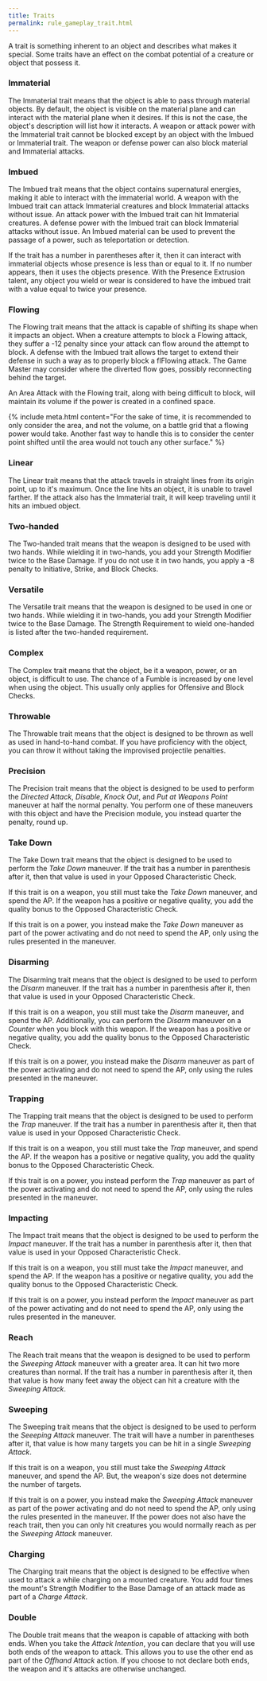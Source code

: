 ```yaml
---
title: Traits
permalink: rule_gameplay_trait.html
---
```


A trait is something inherent to an object and describes what makes it special. Some traits have an effect on the combat potential of a creature or object that possess it.

### Immaterial
The Immaterial trait means that the object is able to pass through material objects. By default, the object is visible on the material plane and can interact with the material plane when it desires. If this is not the case, the object's description will list how it interacts. A weapon or attack power with the Immaterial trait cannot be blocked except by an object with the Imbued or Immaterial trait. The weapon or defense power can also block material and Immaterial attacks. 

### Imbued
The Imbued trait means that the object contains supernatural energies, making it able to interact with the immaterial world. A weapon with the Imbued trait can attack Immaterial creatures and block Immaterial attacks without issue. An attack power with the Imbued trait can hit Immaterial creatures. A defense power with the Imbued trait can block Immaterial attacks without issue. An Imbued material can be used to prevent the passage of a power, such as teleportation or detection.

If the trait has a number in parentheses after it, then it can interact with immaterial objects whose presence is less than or equal to it. If no number appears, then it uses the objects presence. With the Presence Extrusion talent, any object you wield or wear is considered to have the imbued trait with a value equal to twice your presence.

### Flowing
The Flowing trait means that the attack is capable of shifting its shape when it impacts an object. When a creature attempts to block a Flowing attack, they suffer a -12 penalty since your attack can flow around the attempt to block. A defense with the Imbued trait allows the target to extend their defense in such a way as to properly block a flFlowing attack. The Game Master may consider where the diverted flow goes, possibly reconnecting behind the target. 

An Area Attack with the Flowing trait, along with being difficult to block, will maintain its volume if the power is created in a confined space. 

{% include meta.html content="For the sake of time, it is recommended to only consider the area, and not the volume, on a battle grid that a flowing power would take. Another fast way to handle this is to consider the center point shifted until the area would not touch any other surface." %}

### Linear
The Linear trait means that the attack travels in straight lines from its origin point, up to it's maximum. Once the line hits an object, it is unable to travel farther. If the attack also has the Immaterial trait, it will keep traveling until it hits an imbued object.

### Two-handed
The Two-handed trait means that the weapon is designed to be used with two hands. While wielding it in two-hands, you add your Strength Modifier twice to the Base Damage. If you do not use it in two hands, you apply a -8 penalty to Initiative, Strike, and Block Checks.

### Versatile
The Versatile trait means that the weapon is designed to be used in one or two hands. While wielding it in two-hands, you add your Strength Modifier twice to the Base Damage. The Strength Requirement to wield one-handed is listed after the two-handed requirement. 

### Complex
The Complex trait means that the object, be it a weapon, power, or an object, is difficult to use. The chance of a Fumble is increased by one level when using the object. This usually only applies for Offensive and Block Checks.

### Throwable
The Throwable trait means that the object is designed to be thrown as well as used in hand-to-hand combat. If you have proficiency with the object, you can throw it without taking the improvised projectile penalties.

### Precision
The Precision trait means that the object is designed to be used to perform the _Directed Attack_, _Disable_, _Knock Out_, and _Put at Weapons Point_ maneuver at half the normal penalty. You perform one of these maneuvers with this object and have the Precision module, you instead quarter the penalty, round up.

### Take Down
The Take Down trait means that the object is designed to be used to perform the _Take Down_ maneuver. If the trait has a number in parenthesis after it, then that value is used in your Opposed Characteristic Check.

If this trait is on a weapon, you still must take the _Take Down_ maneuver, and spend the AP. If the weapon has a positive or negative quality, you add the quality bonus to the Opposed Characteristic Check.

If this trait is on a power, you instead make the _Take Down_ maneuver as part of the power activating and do not need to spend the AP, only using the rules presented in the maneuver.

### Disarming
The Disarming trait means that the object is designed to be used to perform the _Disarm_ maneuver. If the trait has a number in parenthesis after it, then that value is used in your Opposed Characteristic Check.

If this trait is on a weapon, you still must take the _Disarm_ maneuver, and spend the AP. Additionally, you can perform the _Disarm_ maneuver on a _Counter_ when you block with this weapon. If the weapon has a positive or negative quality, you add the quality bonus to the Opposed Characteristic Check.

If this trait is on a power, you instead make the _Disarm_ maneuver as part of the power activating and do not need to spend the AP, only using the rules presented in the maneuver.

### Trapping
The Trapping trait means that the object is designed to be used to perform the _Trap_ maneuver. If the trait has a number in parenthesis after it, then that value is used in your Opposed Characteristic Check.

If this trait is on a weapon, you still must take the _Trap_ maneuver, and spend the AP. If the weapon has a positive or negative quality, you add the quality bonus to the Opposed Characteristic Check.

If this trait is on a power, you instead perform the _Trap_ maneuver as part of the power activating and do not need to spend the AP, only using the rules presented in the maneuver.

### Impacting
The Impact trait means that the object is designed to be used to perform the _Impact_ maneuver. If the trait has a number in parenthesis after it, then that value is used in your Opposed Characteristic Check.

If this trait is on a weapon, you still must take the _Impact_ maneuver, and spend the AP. If the weapon has a positive or negative quality, you add the quality bonus to the Opposed Characteristic Check.

If this trait is on a power, you instead perform the _Impact_ maneuver as part of the power activating and do not need to spend the AP, only using the rules presented in the maneuver.

### Reach

The Reach trait means that the weapon is designed to be used to perform the _Sweeping Attack_ maneuver with a greater area. It can hit two more creatures than normal. If the trait has a number in parenthesis after it, then that value is how many feet away the object can hit a creature with the _Sweeping Attack_.

### Sweeping
The Sweeping trait means that the object is designed to be used to perform the _Seeeping Attack_ maneuver. The trait will have a number in parentheses after it, that value is how many targets you can be hit in a single _Sweeping Attack_.

If this trait is on a weapon, you still must take the _Sweeping Attack_ maneuver, and spend the AP. But, the weapon's size does not determine the number of targets.

If this trait is on a power, you instead make the _Sweeping Attack_ maneuver as part of the power activating and do not need to spend the AP, only using the rules presented in the maneuver. If the power does not also have the reach trait, then you can only hit creatures you would normally reach as per the _Sweeping Attack_ maneuver.

### Charging
The Charging trait means that the object is designed to be effective when used to attack a while charging on a mounted creature. You add four times the mount's Strength Modifier to the Base Damage of an attack made as part of a _Charge Attack_.

### Double
The Double trait means that the weapon is capable of attacking with both ends. When you take the _Attack Intention_, you can declare that you will use both ends of the weapon to attack. This allows you to use the other end as part of the _Offhand Attack_ action. If you choose to not declare both ends, the weapon and it's attacks are otherwise unchanged.